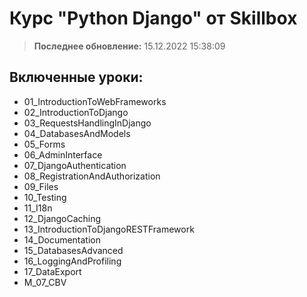 # Курс "Python Django" от Skillbox
> **Последнее обновление:** 15.12.2022 15:38:09
## Включенные уроки:
- 01_IntroductionToWebFrameworks
- 02_IntroductionToDjango
- 03_RequestsHandlingInDjango
- 04_DatabasesAndModels
- 05_Forms
- 06_AdminInterface
- 07_DjangoAuthentication
- 08_RegistrationAndAuthorization
- 09_Files
- 10_Testing
- 11_I18n
- 12_DjangoCaching
- 13_IntroductionToDjangoRESTFramework
- 14_Documentation
- 15_DatabasesAdvanced
- 16_LoggingAndProfiling
- 17_DataExport
- M_07_CBV